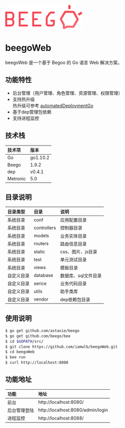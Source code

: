 ![beego.png](/static/img/beego.png)
# beegoWeb
beegoWeb 是一个基于 Begoo 的 Go 语言 Web 解决方案。  

## 功能特性

- 后台管理（用户管理、角色管理、资源管理、权限管理）
- 支持热升级  
热升级可参考 [automatedDeploymentGo](https://github.com/iamwlb/automatedDeploymentGo)
- 基于dep管理包依赖
- 支持进程监控

## 技术栈

| 技术项 | 版本 |  
| :---- |:----| 
| Go | go1.10.2 | 
| Beego | 1.9.2 | 
| dep | v0.4.1 |
| Metronic | 5.0 | 

## 目录说明

| 目录类型 | 目录 | 说明 |  
| :---- | :---- |:----| 
| 系统目录 | conf | 应用配置目录 | 
| 系统目录 | controllers | 控制器目录 | 
| 系统目录 | models | 业务实体目录 | 
| 系统目录 | routers | 路由信息目录 | 
| 系统目录 | static | css、图片、js目录 | 
| 系统目录 | test | 单元测试目录 | 
| 系统目录 | views | 模板目录 | 
| 自定义目录 | database | 数据库、sql文件目录 | 
| 自定义目录 | serice | 业务代码目录 | 
| 自定义目录 | utils | 助手类库 | 
| 自定义目录 | vendor | dep依赖包目录 | 

## 使用说明
```bash
$ go get github.com/astaxie/beego
$ go get github.com/beego/bee
$ cd $GOPATH/src/
$ git clone https://github.com/iamwlb/beegoWeb.git
$ cd beegoWeb
$ bee run
$ curl http://localhost:8080
```
## 功能地址

| 功能 | 地址 |  
| :---- |:----| 
| 前台 | http://localhost:8080/ | 
| 后台管理登陆 | http://localhost:8080/admin/login | 
| 进程监控 | http://localhost:8088/ | 

